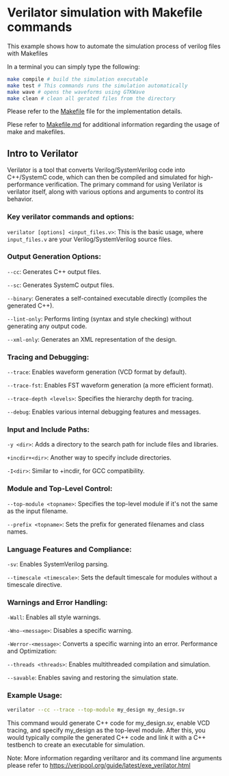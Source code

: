 # Verilator simulation with Makefile commands

This example shows how to automate the simulation process of verilog files with Makefiles

In a terminal you can simply type the following: 

```bash
make compile # build the simulation executable 
make test # This commands runs the simulation automatically
make wave # opens the waveforms using GTKWave
make clean # clean all gerated files from the directory
```

Please refer to the [Makefile](./Makefile) file for the implementation details. 

Plese refer to [Makefile.md](../../../../Computer-Architecture/1-GNU-tools-intro/Makefile.md) for additional information regarding the usage of make and makefiles.


## Intro to Verilator
Verilator is a tool that converts Verilog/SystemVerilog code into C++/SystemC code, which can then be compiled and simulated for high-performance verification. The primary command for using Verilator is verilator itself, along with various options and arguments to control its behavior.

### Key verilator commands and options:
`verilator [options] <input_files.v>`:
This is the basic usage, where `input_files.v` are your Verilog/SystemVerilog source files.

### Output Generation Options:
`--cc`: Generates C++ output files.

`--sc`: Generates SystemC output files.

`--binary`: Generates a self-contained executable directly (compiles the generated C++).

`--lint-only`: Performs linting (syntax and style checking) without generating any output code.

`--xml-only`: Generates an XML representation of the design.

### Tracing and Debugging:
`--trace`: Enables waveform generation (VCD format by default).

`--trace-fst`: Enables FST waveform generation (a more efficient format).

`--trace-depth <levels>`: Specifies the hierarchy depth for tracing.

`--debug`: Enables various internal debugging features and messages.

### Input and Include Paths:
`-y <dir>`: Adds a directory to the search path for include files and libraries.

`+incdir+<dir>`: Another way to specify include directories.

`-I<dir>`: Similar to +incdir, for GCC compatibility.

### Module and Top-Level Control:
`--top-module <topname>`: Specifies the top-level module if it's not the same as the input filename.

`--prefix <topname>`: Sets the prefix for generated filenames and class names.

### Language Features and Compliance:
`-sv`: Enables SystemVerilog parsing.

`--timescale <timescale>`: Sets the default timescale for modules without a timescale directive.

### Warnings and Error Handling:
`-Wall`: Enables all style warnings.

`-Wno-<message>`: Disables a specific warning.

`-Werror-<message>`: Converts a specific warning into an error.
Performance and Optimization:

`--threads <threads>`: Enables multithreaded compilation and simulation.

`--savable`: Enables saving and restoring the simulation state.

### Example Usage:

```bash
verilator --cc --trace --top-module my_design my_design.sv
```
This command would generate C++ code for my_design.sv, enable VCD tracing, and specify my_design as the top-level module. After this, you would typically compile the generated C++ code and link it with a C++ testbench to create an executable for simulation.

Note: More information regarding veriltaror and its command line arguments please refer to https://veripool.org/guide/latest/exe_verilator.html 


